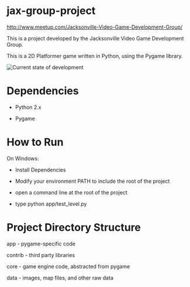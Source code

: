 jax-group-project
=================

http://www.meetup.com/Jacksonville-Video-Game-Development-Group/

This is a project developed by the Jacksonville Video Game Development Group. 

This is a 2D Platformer game written in Python, using the Pygame library.

![Current state of development](http://i.minus.com/ilvfUPLIvOLTt.gif)

Dependencies
============
- Python 2.x

- Pygame

How to Run
==========
On Windows:
- Install Dependencies

- Modify your environment PATH to include the root of the project

- open a command line at the root of the project

- type python app/test_level.py


Project Directory Structure
================

app - pygame-specific code

contrib - third party libraries

core - game engine code, abstracted from pygame

data - images, map files, and other raw data

